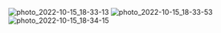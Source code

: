 ![photo_2022-10-15_18-33-13](https://user-images.githubusercontent.com/98873373/195995002-dcfcd6b2-e244-49fa-a18c-72e5fc334bba.jpg)
![photo_2022-10-15_18-33-53](https://user-images.githubusercontent.com/98873373/195995013-56938f52-5a76-4a30-a016-b6d069efc280.jpg)
![photo_2022-10-15_18-34-15](https://user-images.githubusercontent.com/98873373/195995016-8ef8a9f7-305b-439b-acf9-c9af901f5f8d.jpg)
